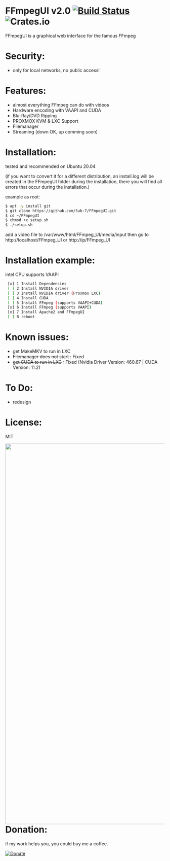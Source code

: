 # FFmpegUI v2.0 [![Build Status](https://travis-ci.com/Sub-7/FFmpegUI.svg?branch=master)](https://travis-ci.com/Sub-7/FFmpegUI) ![Crates.io](https://img.shields.io/crates/l/rustc-serialize.svg)
FFmpegUI is a graphical web interface for the famous FFmpeg

# Security:
- only for local networks, no public access!

# Features:
- almost everything FFmpeg can do with videos
- Hardware encoding with VAAPI and CUDA
- Blu-Ray/DVD Ripping
- PROXMOX KVM & LXC Support
- Filemanager
- Streaming (down OK, up comming soon)

# Installation:
 tested and recommended on Ubuntu 20.04
 
 (if you want to convert it for a different distribution, an install.log will be created in the FFmpegUI folder during the installation, there you will find all errors that occur during the installation.)
 
 example as root:
```sh
$ apt -y install git
$ git clone https://github.com/Sub-7/FFmpegUI.git
$ cd ~/FFmpegUI
$ chmod +x setup.sh
$ ./setup.sh
```
add a video file to /var/www/html/FFmpeg_UI/media/input
then go to http://localhost/FFmpeg_UI or http://ip/FFmpeg_UI

# Installation example:
intel CPU supports VAAPI
```sh
 [x] 1 Install Dependencies
 [ ] 2 Install NVIDIA driver
 [ ] 3 Install NVIDIA driver (Proxmox LXC)
 [ ] 4 Install CUDA
 [ ] 5 Install FFmpeg (supports VAAPI+CUDA)
 [x] 6 Install FFmpeg (supports VAAPI)
 [x] 7 Install Apache2 and FFmpegUI
 [ ] 8 reboot
```
# Known issues:
- get MakeMKV to run in LXC
- <del>Filemanager does not start</del> : Fixed
- <del>get CUDA to run in LXC</del> : Fixed (Nvidia Driver Version: 460.67 | CUDA Version: 11.2)
# To Do:
- redesign
# License:
MIT

<img align="left" width="1200" src="https://github.com/Sub-7/FFmpegUI/blob/master/FFmpeg_UI/images/FFmpeg_UI2.0.png">



# Donation:
if my work helps you, you could buy me a coffee.

[![Donate](https://img.shields.io/badge/Donate-PayPal-green.svg)](https://www.paypal.com/paypalme/SubS7v7n)
